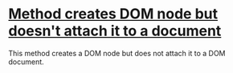 # [Method creates DOM node but doesn't attach it to a document](http://fb-contrib.sourceforge.net/bugdescriptions.html#ODN_ORPHANED_DOM_NODE)

This method creates a DOM node but does not attach it to a DOM document.